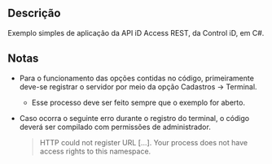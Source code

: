 ## Descrição

Exemplo simples de aplicação da API iD Access REST, da Control iD, em C#.

## Notas

* Para o funcionamento das opções contidas no código, primeiramente deve-se registrar o servidor por meio da opção Cadastros -> Terminal.

    * Esse processo deve ser feito sempre que o exemplo for aberto.

* Caso ocorra o seguinte erro durante o registro do terminal, o código deverá ser compilado com permissões de administrador.

    > HTTP could not register URL [...]. Your process does not have access rights to this namespace.

